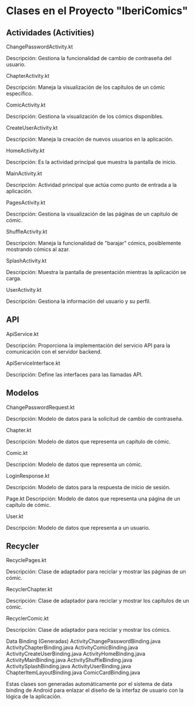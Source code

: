<h1>Clases en el Proyecto "IberiComics"</h1>

<h2>Actividades (Activities)</h2>

ChangePasswordActivity.kt

Descripción: Gestiona la funcionalidad de cambio de contraseña del usuario.

ChapterActivity.kt

Descripción: Maneja la visualización de los capítulos de un cómic específico.

ComicActivity.kt

Descripción: Gestiona la visualización de los cómics disponibles.

CreateUserActivity.kt

Descripción: Maneja la creación de nuevos usuarios en la aplicación.

HomeActivity.kt

Descripción: Es la actividad principal que muestra la pantalla de inicio.

MainActivity.kt

Descripción: Actividad principal que actúa como punto de entrada a la aplicación.

PagesActivity.kt

Descripción: Gestiona la visualización de las páginas de un capítulo de cómic.

ShuffleActivity.kt

Descripción: Maneja la funcionalidad de "barajar" cómics, posiblemente mostrando cómics al azar.

SplashActivity.kt

Descripción: Muestra la pantalla de presentación mientras la aplicación se carga.

UserActivity.kt

Descripción: Gestiona la información del usuario y su perfil.


<h2>API</h2>

ApiService.kt

Descripción: Proporciona la implementación del servicio API para la comunicación con el servidor backend.

ApiServiceInterface.kt

Descripción: Define las interfaces para las llamadas API.


<h2>Modelos</h2>

ChangePasswordRequest.kt

Descripción: Modelo de datos para la solicitud de cambio de contraseña.

Chapter.kt

Descripción: Modelo de datos que representa un capítulo de cómic.

Comic.kt

Descripción: Modelo de datos que representa un cómic.

LoginResponse.kt

Descripción: Modelo de datos para la respuesta de inicio de sesión.

Page.kt
Descripción: Modelo de datos que representa una página de un capítulo de cómic.

User.kt

Descripción: Modelo de datos que representa a un usuario.


<h2>Recycler</h2>

RecyclePages.kt

Descripción: Clase de adaptador para reciclar y mostrar las páginas de un cómic.

RecyclerChapter.kt

Descripción: Clase de adaptador para reciclar y mostrar los capítulos de un cómic.

RecyclerComic.kt

Descripción: Clase de adaptador para reciclar y mostrar los cómics.

Data Binding (Generadas)
ActivityChangePasswordBinding.java
ActivityChapterBinding.java
ActivityComicBinding.java
ActivityCreateUserBinding.java
ActivityHomeBinding.java
ActivityMainBinding.java
ActivityShuffleBinding.java
ActivitySplashBinding.java
ActivityUserBinding.java
ChapterItemLayoutBinding.java
ComicCardBinding.java


Estas clases son generadas automáticamente por el sistema de data binding de Android para enlazar el diseño de la interfaz de usuario con la lógica de la aplicación. ​
